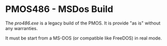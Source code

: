 # PMOS486 - MSDos Build
The *pro486.exe* is a legacy build of the PMOS. 
It is provide "as is" without any warranties. 

It must be start from a MS-DOS (or compatible like FreeDOS) in real mode. 
